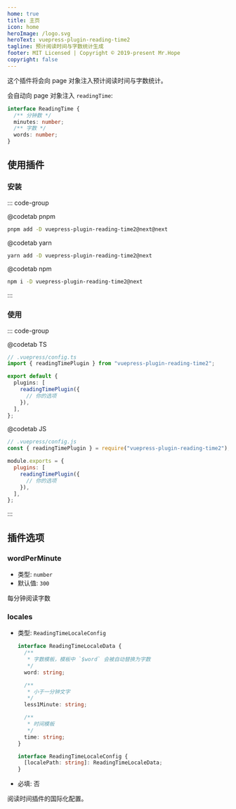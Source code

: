 ```yaml
---
home: true
title: 主页
icon: home
heroImage: /logo.svg
heroText: vuepress-plugin-reading-time2
tagline: 预计阅读时间与字数统计生成
footer: MIT Licensed | Copyright © 2019-present Mr.Hope
copyright: false
---
```


这个插件将会向 page 对象注入预计阅读时间与字数统计。

会自动向 page 对象注入 `readingTime`:

```ts
interface ReadingTime {
  /** 分钟数 */
  minutes: number;
  /** 字数 */
  words: number;
}
```

## 使用插件

### 安装

::: code-group

@codetab pnpm

```bash
pnpm add -D vuepress-plugin-reading-time2@next@next
```

@codetab yarn

```bash
yarn add -D vuepress-plugin-reading-time2@next
```

@codetab npm

```bash
npm i -D vuepress-plugin-reading-time2@next
```

:::

### 使用

::: code-group

@codetab TS

```ts
// .vuepress/config.ts
import { readingTimePlugin } from "vuepress-plugin-reading-time2";

export default {
  plugins: [
    readingTimePlugin({
      // 你的选项
    }),
  ],
};
```

@codetab JS

```js
// .vuepress/config.js
const { readingTimePlugin } = require("vuepress-plugin-reading-time2");

module.exports = {
  plugins: [
    readingTimePlugin({
      // 你的选项
    }),
  ],
};
```

:::

## 插件选项

### wordPerMinute

- 类型: `number`
- 默认值: `300`

每分钟阅读字数

### locales

- 类型: `ReadingTimeLocaleConfig`

  ```ts
  interface ReadingTimeLocaleData {
    /**
     * 字数模板，模板中 `$word` 会被自动替换为字数
     */
    word: string;

    /**
     * 小于一分钟文字
     */
    less1Minute: string;

    /**
     * 时间模板
     */
    time: string;
  }

  interface ReadingTimeLocaleConfig {
    [localePath: string]: ReadingTimeLocaleData;
  }
  ```

- 必填: 否

阅读时间插件的国际化配置。

